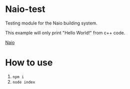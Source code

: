 # Naio-test
Testing module for the Naio building system.

This example will only print "Hello World!" from c++ code.

[Naio](https://github.com/wilhelmmatilainen/naio)

# How to use
1. `npm i`
2. `node index`

